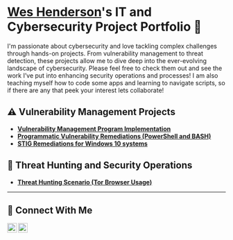 # <a href="https://www.linkedin.com/in/westonhenderson/">Wes Henderson</a>'s IT and Cybersecurity Project Portfolio 🔐

I'm passionate about cybersecurity and love tackling complex challenges through hands-on projects. From vulnerability management to threat detection, these projects allow me to dive deep into the ever-evolving landscape of cybersecurity. Please feel free to check them out and see the work I’ve put into enhancing security operations and processes! I am also teaching myself how to code some apps and learning to navigate scripts, so if there are any that peek your interest lets collaborate!


## ⚠️ Vulnerability Management Projects

- **[Vulnerability Management Program Implementation](https://github.com/westonh2-cyber/vulnerability-management)**
- **[Programmatic Vulnerability Remediations (PowerShell and BASH)](https://github.com/joshcybertest/programmatic-vulnerability-remediations)**
- **[STIG Remediations for Windows 10 systems](https://github.com/westonh2-cyber/vulnerability-management/blob/main/STIGS)**

## 🚨 Threat Hunting and Security Operations

- **[Threat Hunting Scenario (Tor Browser Usage)](https://github.com/joshmadakor0/threat-hunting-scenario-tor)**

<hr/>

## 🤳 Connect With Me

[<img align="left" alt="Wes's YouTube" width="22px" src="https://cdn.jsdelivr.net/npm/simple-icons@v3/icons/youtube.svg" />][youtube]
[<img align="left" alt="Wes's  LinkedIn" width="22px" src="https://cdn.jsdelivr.net/npm/simple-icons@v3/icons/linkedin.svg" />][linkedin]


[youtube]: http://www.youtube.com/@westonh21
[linkedin]: https://linkedin.com/in/westonhenderson

<!--
<img width="35" alt="image" src="https://github.com/user-attachments/assets/2f41c7cd-5ea8-4475-b451-a37161b6c3fb"> 
<img width="35" alt="image" src="https://github.com/user-attachments/assets/77649969-9910-4994-8b96-74a116cfb2a8">
-->

